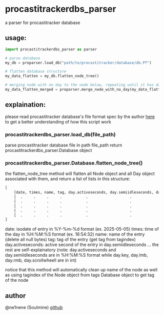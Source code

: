# procastitrackerdbs_parser
a parser for procastitracker database

## usage:

```python
import procastitrackerdbs_parser as parser

# parse database
my_db = proparser.load_db("path/to/procastitracker/database/db.PT")

# flatten database structure
my_data_flatten = my_db.flatten_node_tree()

# merging node with no day to the node below, repeating until it has day
my_data_flatten_merged = proparser.merge_node_with_no_day(my_data_flatten)
```

## explaination:
please read procastitracker database's file format spec by the author [here](./file_format.txt) to get a better understanding of how this script work

### procastitrackerdbs_parser.load_db(file_path)
parse procastitracker database file in path file_path
return procastitrackerdbs_parser.Database object

### procastitrackerdbs_parser.Database.flatten_node_tree()
the flatten_node_tree method will flatten all Node object and all Day object associated with them, and return a list of lists in this structure:
```python
[
    [date, times, name, tag, day.activeseconds, day.semiidleseconds, day.key, day.lmb, day.rmb, day.scrollwheell]
    [  .     .     .     .           .                   .              .        .        .        .            ]
    [  .     .     .     .           .                   .              .        .        .        .            ]
    [  .     .     .     .           .                   .              .        .        .        .            ]
    [  .     .     .     .           .                   .              .        .        .        .            ]
    [  .     .     .     .           .                   .              .        .        .        .            ]
]
```
date: isodate of entry in %Y-%m-%d format (ex. 2025-05-05)
times: time of the day in %H:%M:%S format (ex. 16:54:32)
name: name of the entry (delete all null bytes)
tag: tag of the entry (get tag from tagindex)
day.activeseconds: active second of the entry in 
day.semiidleseconds
... the rest are self-explainatory
(note: day.activeseconds and day.semiidleseconds are in %H:%M:%S format while day.key, day.lmb, day.rmb, day.scrollwheell are in int)

notice that this method will automatically clean up name of the node as well as using tagindex of the Node object from tags Database object to get tag of the node

## author
@ne1nene (Soulmine) [github](https://github.com/ne1nene1/)

